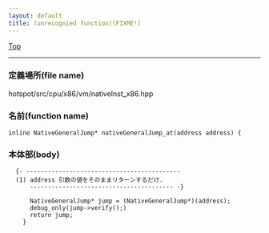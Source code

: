 ```yaml
---
layout: default
title: (unrecognied function)(FIXME!)
---
```

[Top](../index.html)

--- 
### 定義場所(file name)
hotspot/src/cpu/x86/vm/nativeInst_x86.hpp

### 名前(function name)
```
inline NativeGeneralJump* nativeGeneralJump_at(address address) {
```

### 本体部(body)
```
  {- -------------------------------------------
  (1) address 引数の値をそのままリターンするだけ.
      ---------------------------------------- -}

	  NativeGeneralJump* jump = (NativeGeneralJump*)(address);
	  debug_only(jump->verify();)
	  return jump;
	}
	
```


